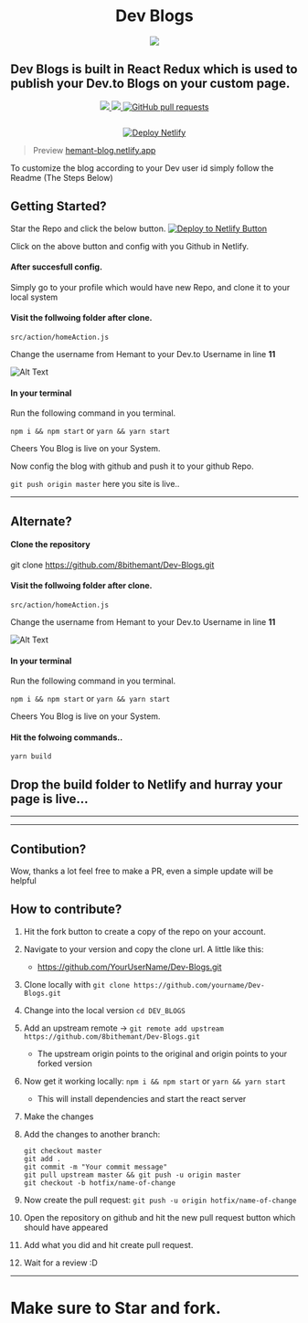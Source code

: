
<h1 align="center">Dev Blogs</h1>
<p align="center">
<img src="https://dev-to-uploads.s3.amazonaws.com/i/w352xfxy8kyc1micn5pz.png" />
   
   <p align="center">
   <h2> Dev Blogs is built in React Redux which is used to publish your Dev.to Blogs on your custom page. </h2>
</p>
   </p>


<p align="center">
  <a href="https://app.netlify.com/sites/hemant-blog/deploys" target="_blank">
    <img src="https://api.netlify.com/api/v1/badges/c5b6a364-e4d6-4b81-a09b-628e39e84d5b/deploy-status"></img>
  </a>
  <a href="https://github.com/8bithemant/Dev-Blogs/issues">
    <img src="https://img.shields.io/github/issues/8bithemant/Dev-Blogs?style=flat-square"></img>
  </a>
   <a href="https://github.com/8bithemant/Dev-Blogs/pulls">
      <img alt="GitHub pull requests" src="https://img.shields.io/github/issues-pr/8bithemant/Dev-Blogs?style=flat-square" />
   </a>
</p>

<p align="center">
   <a aria-label="License" href="https://github.com/8bithemant/Dev-Blogs/license.md">
    <img alt="" src="https://img.shields.io/npm/l/next.svg?style=for-the-badge&labelColor=000000">
   </a>
  
  </p>
<p align="center">
<a href="https://app.netlify.com/start/deploy?repository=https://github.com/8bithemant/Dev-Blogs">
   <img alt="Deploy Netlify" src="https://www.netlify.com/img/deploy/button.svg"/>
   </a>
</p>


>Preview 
[hemant-blog.netlify.app](https://hemant-blog.netlify.app)


To customize the blog according to your Dev user id simply follow the Readme (The Steps Below)









## Getting Started?

Star the Repo and click the below button.
[![Deploy to Netlify Button](https://www.netlify.com/img/deploy/button.svg)](https://app.netlify.com/start/deploy?repository=https://github.com/8bithemant/Dev-Blogs)

Click on the above button and config with you Github in Netlify.

#### After succesfull config.

Simply go to your profile which would have new Repo, and clone it to your local system

#### Visit the follwoing folder after clone.

`src/action/homeAction.js`

Change the username from Hemant to your Dev.to Username in line **11**

![Alt Text](https://dev-to-uploads.s3.amazonaws.com/i/qyiblhyu82371mnbavf9.png)

#### In your terminal

Run the following command in you terminal.

`npm i && npm start`
or
`yarn && yarn start`

Cheers You Blog is live on your System.

Now config the blog with github and push it to your github Repo.

`git push origin master` here you site is live..

---

## Alternate?

#### Clone the repository

git clone https://github.com/8bithemant/Dev-Blogs.git

#### Visit the follwoing folder after clone.

`src/action/homeAction.js`

Change the username from Hemant to your Dev.to Username in line **11**

![Alt Text](https://dev-to-uploads.s3.amazonaws.com/i/qyiblhyu82371mnbavf9.png)

#### In your terminal

Run the following command in you terminal.

`npm i && npm start`
or
`yarn && yarn start`

Cheers You Blog is live on your System.

#### Hit the folwoing commands..

`yarn build`

## Drop the build folder to Netlify and hurray your page is live...

---

---

## Contibution?

Wow, thanks a lot feel free to make a PR, even a simple update will be helpful

## How to contribute?

1. Hit the fork button to create a copy of the repo on your account.

2. Navigate to your version and copy the clone url. A little like this:

   - https://github.com/YourUserName/Dev-Blogs.git

3. Clone locally with `git clone https://github.com/yourname/Dev-Blogs.git`

4. Change into the local version `cd DEV_BLOGS`

5. Add an upstream remote -> `git remote add upstream https://github.com/8bithemant/Dev-Blogs.git`

   - The upstream origin points to the original and origin points to your forked version

6. Now get it working locally:
   `npm i && npm start`
   or
   `yarn && yarn start`

   - This will install dependencies and start the react server

7. Make the changes

8. Add the changes to another branch:

   ```
   git checkout master
   git add .
   git commit -m "Your commit message"
   git pull upstream master && git push -u origin master
   git checkout -b hotfix/name-of-change
   ```

9. Now create the pull request: `git push -u origin hotfix/name-of-change`

10. Open the repository on github and hit the new pull request button which should have appeared

11. Add what you did and hit create pull request.

12. Wait for a review :D

---

# Make sure to Star and fork.
